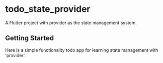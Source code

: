 # todo_state_provider

A Flutter project with provider as the state management system.

## Getting Started

Here is a simple functionality todo app for learning state management with 'provider'. 

